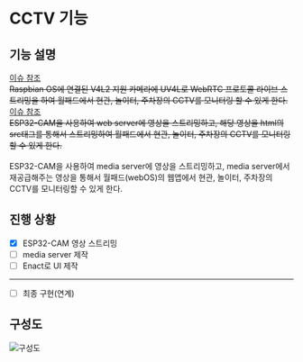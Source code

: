 # CCTV 기능
## 기능 설명
<a href="https://github.com/WebOS-KOSS/entrance_cam/issues/2">이슈 참조</a><br/>
~~Raspbian OS에 연결된 V4L2 지원 카메라에 UV4L로 WebRTC 프로토콜 라이브 스트리밍을 하여 월패드에서 현관, 놀이터, 주차장의 CCTV를 모니터링 할 수 있게 한다.~~ <br/>
<a href="https://github.com/WebOS-KOSS/CCTV/issues/1">이슈 참조</a><br/>
~~ESP32-CAM을 사용하여 web server에 영상을 스트리밍하고, 해당 영상을 html의 src태그를 통해서 스트리밍하여 월패드에서 현관, 놀이터, 주차장의 CCTV를 모니터링할 수 있게 한다.~~ <br/>
<br/>
ESP32-CAM을 사용하여 media server에 영상을 스트리밍하고, media server에서 재공급해주는 영상을 통해서 월패드(webOS)의 웹앱에서 현관, 놀이터, 주차장의 CCTV를 모니터링할 수 있게 한다. 

## 진행 상황

- [X] ESP32-CAM 영상 스트리밍
- [ ] media server 제작 
- [ ] Enact로 UI 제작
---
- [ ] 최종 구현(연계)

## 구성도

![구성도](delivery.jpg)
